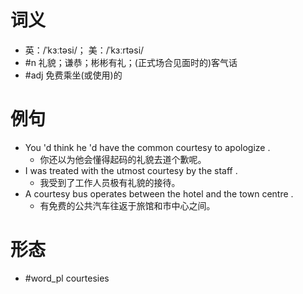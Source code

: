 # 词义
- 英：/ˈkɜːtəsi/； 美：/ˈkɜːrtəsi/
- #n 礼貌；谦恭；彬彬有礼；(正式场合见面时的)客气话
- #adj 免费乘坐(或使用)的
# 例句
- You 'd think he 'd have the common courtesy to apologize .
	- 你还以为他会懂得起码的礼貌去道个歉呢。
- I was treated with the utmost courtesy by the staff .
	- 我受到了工作人员极有礼貌的接待。
- A courtesy bus operates between the hotel and the town centre .
	- 有免费的公共汽车往返于旅馆和市中心之间。
# 形态
- #word_pl courtesies
